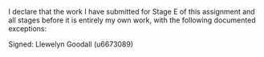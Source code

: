 I declare that the work I have submitted for Stage E of this assignment and all stages before it is entirely my own work, with the
following documented exceptions:

Signed: Llewelyn Goodall (u6673089)